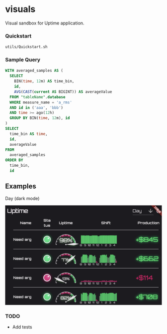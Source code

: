 # visuals

Visual sandbox for Uptime application.

### Quickstart

```bash
utils/Quickstart.sh
```

### Sample Query

```sql
WITH averaged_samples AS (
  SELECT
    BIN(time, 12m) AS time_bin,
    id,
    AVG(CAST(current AS BIGINT)) AS averageValue
  FROM "tableName".database 
  WHERE measure_name = 'a_rms'
  AND id in ('aaa', 'bbb')
  AND time >= ago(12h)
  GROUP BY BIN(time, 12m), id
)
SELECT 
  time_bin AS time,
  id,
  averageValue
FROM 
  averaged_samples
ORDER BY 
  time_bin, 
  id
```

## Examples

Day (dark mode)

![Day visuals](docs/dashboard.png)

### TODO

* Add tests